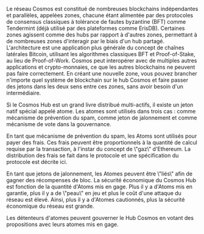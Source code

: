 <p>
    Le réseau Cosmos est constitué de nombreuses blockchains indépendantes et parallèles, appelées zones, chacune étant alimentée par des protocoles de consensus classiques à tolérance de fautes byzantine (BFT) comme Tendermint (déjà utilisé par des plateformes comme ErisDB). Certaines zones agissent comme des hubs par rapport à d'autres zones, permettant à de nombreuses zones d'interagir par le biais d'un hub partagé. L'architecture est une application plus générale du concept de chaînes latérales Bitcoin, utilisant les algorithmes classiques BFT et Proof-of-Stake, au lieu de Proof-of-Work. Cosmos peut interopérer avec de multiples autres applications et crypto-monnaies, ce que les autres blockchains ne peuvent pas faire correctement. En créant une nouvelle zone, vous pouvez brancher n'importe quel système de blockchain sur le hub Cosmos et faire passer des jetons dans les deux sens entre ces zones, sans avoir besoin d'un intermédiaire.
</p>

<p>
    Si le Cosmos Hub est un grand livre distribué multi-actifs, il existe un jeton natif spécial appelé atome. Les atomes sont utilisés dans trois cas : comme mécanisme de prévention du spam, comme jeton de jalonnement et comme mécanisme de vote dans la gouvernance.
</p>

<p>
    En tant que mécanisme de prévention du spam, les Atoms sont utilisés pour payer des frais. Ces frais peuvent être proportionnels à la quantité de calcul requise par la transaction, à l'instar du concept de \"gaz\" d'Ethereum. La distribution des frais se fait dans le protocole et une spécification du protocole est décrite ici.
</p>

<p>
    En tant que jetons de jalonnement, les Atomes peuvent être \"liés\" afin de gagner des récompenses de bloc. La sécurité économique du Cosmos Hub est fonction de la quantité d'Atoms mis en gage. Plus il y a d'Atoms mis en garantie, plus il y a de \"peau\" en jeu et plus le coût d'une attaque du réseau est élevé. Ainsi, plus il y a d'Atomes cautionnés, plus la sécurité économique du réseau est grande.
</p>

<p>
    Les détenteurs d'atomes peuvent gouverner le Hub Cosmos en votant des propositions avec leurs atomes mis en gage.
</p>
